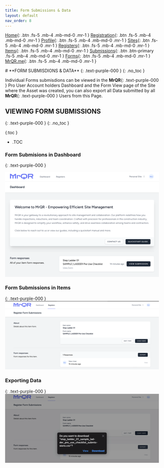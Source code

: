 ```yaml
---
title: Form Submissions & Data
layout: default
nav_order: 8
---
```

[Home](https://docs.mrqr.me/index){: .btn .fs-5 .mb-4 .mb-md-0 .mr-1 }
[Registration](https://docs.mrqr.me/registration){: .btn .fs-5 .mb-4 .mb-md-0 .mr-1 }
[Profile](https://docs.mrqr.me/profile){: .btn .fs-5 .mb-4 .mb-md-0 .mr-1 }
[Sites](https://docs.mrqr.me/sites){: .btn .fs-5 .mb-4 .mb-md-0 .mr-1 }
[Registers](https://docs.mrqr.me/registers){: .btn .fs-5 .mb-4 .mb-md-0 .mr-1 }
[Items](https://docs.mrqr.me/assets){: .btn .fs-5 .mb-4 .mb-md-0 .mr-1 }
[Submissions](https://docs.mrqr.me/Submission){: .btn .btn-primary .fs-5 .mb-4 .mb-md-0 .mr-1 }
[Forms](https://docs.mrqr.me/docs/FormBuilder){: .btn .fs-5 .mb-4 .mb-md-0 .mr-1 }
[MrQR.me](https://mrqr.me){: .btn .fs-5 .mb-4 .mb-md-0 .mr-1 }

<html>
<head>
<style>
.button {
  padding: 5px 12px;
  text-align: center;
  text-decoration: none;
  display: inline-block;
  font-size: 12px;
  margin: 4px 2px;
  cursor: pointer; }
.button1 {background-color: #555555;} /* Black */
.button2 {background-color: white;}
.button1 {color: white;}
.button2 {color: black;}
.button1 {border: none;}
.button2 {border: 1px solid grey}
.button1 {border-radius: 5px;}
.button2 {border-radius: 5px;}
  
</style>
</head>
</html>
# **FORM SUBMISDIONS & DATA**
{: .text-purple-000 }
{: .no_toc }

Individual Forms submisdions can be viewed in the **MrQR**{: .text-purple-000 } Pro User Account holders Dashboard and the Form View page of the Site where the Asset was created, you can also export all Data submitted by all **MrQR**{: .text-purple-000 } Users from this Page.

## VIEWING FORM SUBMISSIONS
{: .text-purple-000 }
{: .no_toc }

{:toc }
- .TOC

### Form Submisions in Dashboard
{: .text-purple-000 }

![Submissions](/assets/images/MrQR_Submission_Dashboard.png "Dashboard")

### Form Submissions in Items
{: .text-purple-000 }
![Submissions](/assets/images/MrQR_Submission_Register.png "Register")

### Exporting Data
{: .text-purple-000 }
![Submissions](/assets/images/MrQR_Export_Data.png "Export")




